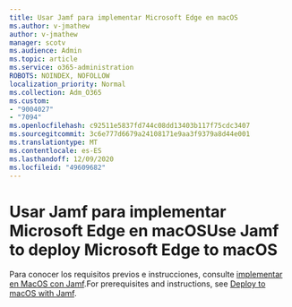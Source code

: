 ```yaml
---
title: Usar Jamf para implementar Microsoft Edge en macOS
ms.author: v-jmathew
author: v-jmathew
manager: scotv
ms.audience: Admin
ms.topic: article
ms.service: o365-administration
ROBOTS: NOINDEX, NOFOLLOW
localization_priority: Normal
ms.collection: Adm_O365
ms.custom:
- "9004027"
- "7094"
ms.openlocfilehash: c92511e5837fd744c08dd13403b117f75cdc3407
ms.sourcegitcommit: 3c6e777d6679a24108171e9aa3f9379a8d44e001
ms.translationtype: MT
ms.contentlocale: es-ES
ms.lasthandoff: 12/09/2020
ms.locfileid: "49609682"
---
```

# <a name="use-jamf-to-deploy-microsoft-edge-to-macos"></a><span data-ttu-id="3916a-102">Usar Jamf para implementar Microsoft Edge en macOS</span><span class="sxs-lookup"><span data-stu-id="3916a-102">Use Jamf to deploy Microsoft Edge to macOS</span></span>

<span data-ttu-id="3916a-103">Para conocer los requisitos previos e instrucciones, consulte [implementar en MacOS con Jamf](https://go.microsoft.com/fwlink/?linkid=2135109).</span><span class="sxs-lookup"><span data-stu-id="3916a-103">For prerequisites and instructions, see [Deploy to macOS with Jamf](https://go.microsoft.com/fwlink/?linkid=2135109).</span></span>

